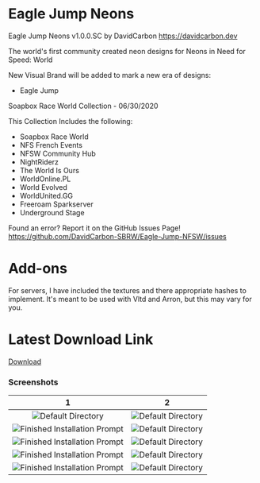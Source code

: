 # Eagle Jump Neons

Eagle Jump Neons v1.0.0.SC
by DavidCarbon
https://davidcarbon.dev

The world's first community created neon designs for Neons in Need for Speed: World

New Visual Brand will be added to mark a new era of designs:
- Eagle Jump

Soapbox Race World Collection - 06/30/2020

This Collection Includes the following:
- Soapbox Race World
- NFS French Events
- NFSW Community Hub
- NightRiderz
- The World Is Ours
- WorldOnline.PL
- World Evolved
- WorldUnited.GG
- Freeroam Sparkserver
- Underground Stage

Found an error? Report it on the GitHub Issues Page!
https://github.com/DavidCarbon-SBRW/Eagle-Jump-NFSW/issues

# Add-ons

For servers, I have included the textures and there appropriate hashes to implement. It's meant to be used with Vltd and Arron, but this may vary for you.

# Latest Download Link

[Download](https://github.com/1DavidCarbon/Eagle-Jump-NFSW/archive/Collections.zip)

### Screenshots
1             |  2
:-------------------------:|:-------------------------:
![Default Directory](https://rawcdn.githack.com/1DavidCarbon/Eagle-Jump-NFSW/Images/Soapbox%20Race%20World%20Collectionnfsw071.jpg) | ![Default Directory](https://rawcdn.githack.com/1DavidCarbon/Eagle-Jump-NFSW/Images/Soapbox%20Race%20World%20Collectionnfsw073.jpg)
![Finished Installation Prompt](https://rawcdn.githack.com/1DavidCarbon/Eagle-Jump-NFSW/Images/Soapbox%20Race%20World%20Collectionnfsw074.jpg) | ![Default Directory](https://rawcdn.githack.com/1DavidCarbon/Eagle-Jump-NFSW/Images/Soapbox%20Race%20World%20Collectionnfsw075.jpg)
![Finished Installation Prompt](https://rawcdn.githack.com/1DavidCarbon/Eagle-Jump-NFSW/Images/Soapbox%20Race%20World%20Collectionnfsw076.jpg) | ![Default Directory](https://rawcdn.githack.com/1DavidCarbon/Eagle-Jump-NFSW/Images/Soapbox%20Race%20World%20Collectionnfsw077.jpg)
![Finished Installation Prompt](https://rawcdn.githack.com/1DavidCarbon/Eagle-Jump-NFSW/Images/Soapbox%20Race%20World%20Collectionnfsw078.jpg) | ![Default Directory](https://rawcdn.githack.com/1DavidCarbon/Eagle-Jump-NFSW/Images/Soapbox%20Race%20World%20Collectionnfsw079.jpg)
![Finished Installation Prompt](https://rawcdn.githack.com/1DavidCarbon/Eagle-Jump-NFSW/Images/Soapbox%20Race%20World%20Collectionnfsw080.jpg) | ![Default Directory](https://rawcdn.githack.com/1DavidCarbon/Eagle-Jump-NFSW/Images/Soapbox%20Race%20World%20Collectionnfsw081.jpg)